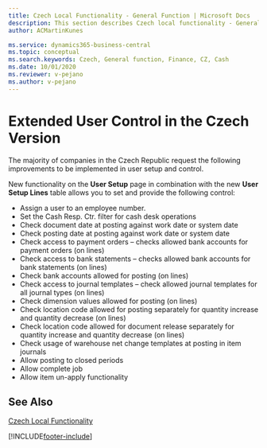 ```yaml
---
title: Czech Local Functionality - General Function | Microsoft Docs
description: This section describes Czech local functionality - General Function
author: ACMartinKunes

ms.service: dynamics365-business-central
ms.topic: conceptual
ms.search.keywords: Czech, General function, Finance, CZ, Cash
ms.date: 10/01/2020
ms.reviewer: v-pejano
ms.author: v-pejano
---
```


# Extended User Control in the Czech Version

The majority of companies in the Czech Republic request the following improvements to be implemented in user setup and control.

New functionality on the **User Setup** page in combination with the new **User Setup Lines** table allows you to set and provide the following control:
- Assign a user to an employee number.
- Set the Cash Resp. Ctr. filter for cash desk operations
- Check document date at posting against work date or system date
- Check posting date at posting against work date or system date
- Check access to payment orders – checks allowed bank accounts for payment orders (on lines)
- Check access to bank statements – checks allowed bank accounts for bank statements (on lines)
- Check bank accounts allowed for posting (on lines)
- Check access to journal templates – check allowed journal templates for all journal types (on lines)
- Check dimension values allowed for posting (on lines)
- Check location code allowed for posting separately for quantity increase and quantity decrease (on lines)
- Check location code allowed for document release separately for quantity increase and quantity decrease (on lines)
- Check usage of warehouse net change templates at posting in item journals
- Allow posting to closed periods
- Allow complete job
- Allow item un-apply functionality


## See Also
[Czech Local Functionality](czech-local-functionality.md)  


[!INCLUDE[footer-include](../../includes/footer-banner.md)]